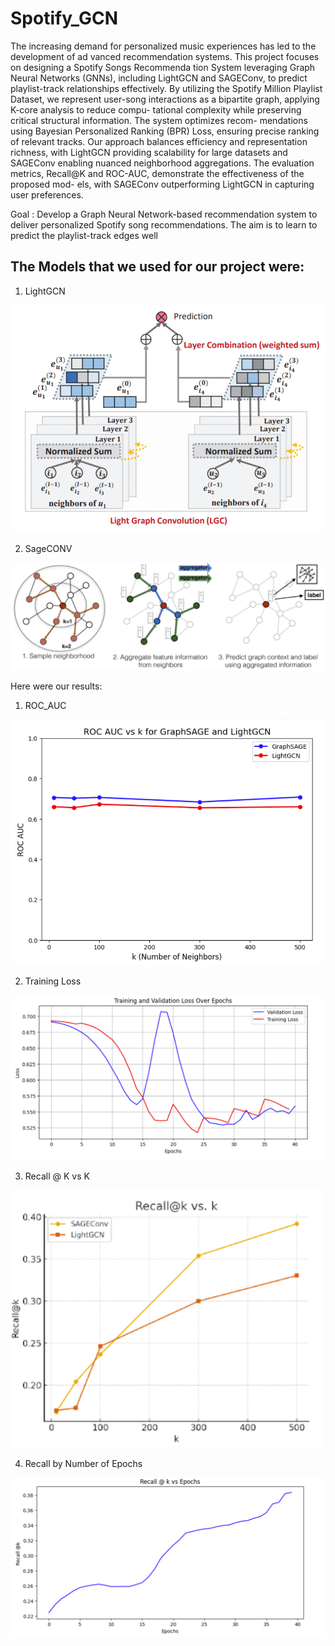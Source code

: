 # Spotify_GCN

The increasing demand for personalized music experiences has led to the development of ad
vanced recommendation systems. This project focuses on designing a Spotify Songs Recommenda
tion System leveraging Graph Neural Networks (GNNs), including LightGCN and SAGEConv, to
predict playlist-track relationships effectively. By utilizing the Spotify Million Playlist Dataset, we
represent user-song interactions as a bipartite graph, applying K-core analysis to reduce compu-
tational complexity while preserving critical structural information. The system optimizes recom-
mendations using Bayesian Personalized Ranking (BPR) Loss, ensuring precise ranking of relevant
tracks. Our approach balances efficiency and representation richness, with LightGCN providing
scalability for large datasets and SAGEConv enabling nuanced neighborhood aggregations. The
evaluation metrics, Recall@K and ROC-AUC, demonstrate the effectiveness of the proposed mod-
els, with SAGEConv outperforming LightGCN in capturing user preferences.

Goal : Develop a Graph Neural Network-based recommendation system to deliver personalized Spotify song recommendations. The aim is to learn to predict the playlist-track edges well


## The Models that we used for our project were: 
1. LightGCN

![Diagram of the project](lightgcn.png "Project Diagram")

2. SageCONV

![Diagram of the project](sageConv.PNG "Project Diagram")



Here were our results: 
1. ROC_AUC
   
![Diagram of the project](ROC_AUC.png "Project Diagram")

2. Training Loss
 
![Diagram of the project](Training_loss.png "Project Diagram")

3. Recall @ K vs K

![Diagram of the project](Recall@k_vs_k.png "Project Diagram")

4. Recall by Number of Epochs
   
![Diagram of the project](Recall@Kforepochs.png "Project Diagram")

